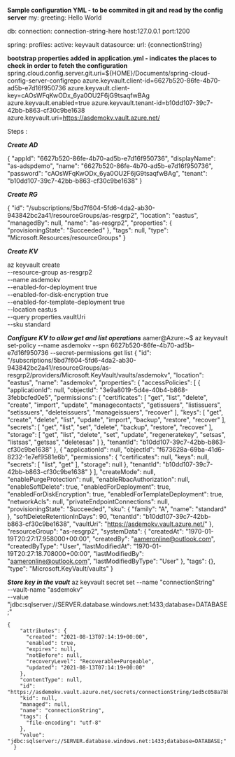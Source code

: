 **Sample configuration YML - to be commited in git and read by the config server**
my:
 greeting: Hello World

db:
 connection: connection-string-here
 host:127.0.0.1
 port:1200

spring:
 profiles:
  active: keyvault
 datasource:
  url: {connectionString}

**bootstrap properties added in application.yml - indicates the places to check in order to fetch the configuration**
  spring.cloud.config.server.git.uri=${HOME}/Documents/spring-cloud-config-server-configrepo
  azure.keyvault.client-id=6627b520-86fe-4b70-ad5b-e7d16f950736
  azure.keyvault.client-key=cAOsWFqKwODx_6ya0OU2F6jG9tsaqfwBAg
  azure.keyvault.enabled=true
  azure.keyvault.tenant-id=b10dd107-39c7-42bb-b863-cf30c9be1638
  azure.keyvault.uri=https://asdemokv.vault.azure.net/


Steps : 

**_Create AD_**

  {
    "appId": "6627b520-86fe-4b70-ad5b-e7d16f950736",
    "displayName": "as-adspdemo",
    "name": "6627b520-86fe-4b70-ad5b-e7d16f950736",
    "password": "cAOsWFqKwODx_6ya0OU2F6jG9tsaqfwBAg",
    "tenant": "b10dd107-39c7-42bb-b863-cf30c9be1638"
  }


**_Create RG_**

  {
  "id": "/subscriptions/5bd7f604-5fd6-4da2-ab30-943842bc2a41/resourceGroups/as-resgrp2",
  "location": "eastus",
  "managedBy": null,
  "name": "as-resgrp2",
  "properties": {
    "provisioningState": "Succeeded"
  },
  "tags": null,
  "type": "Microsoft.Resources/resourceGroups"
}  


**_Create KV_**

az keyvault create \
    --resource-group as-resgrp2 \
    --name asdemokv \
    --enabled-for-deployment true \
    --enabled-for-disk-encryption true \
    --enabled-for-template-deployment true \
    --location eastus \
    --query properties.vaultUri \
    --sku standard

**_Configure KV to allow get and list operations_**
aamer@Azure:~$ az keyvault set-policy --name asdemokv --spn 6627b520-86fe-4b70-ad5b-e7d16f950736 --secret-permissions get list
    {
      "id": "/subscriptions/5bd7f604-5fd6-4da2-ab30-943842bc2a41/resourceGroups/as-resgrp2/providers/Microsoft.KeyVault/vaults/asdemokv",
      "location": "eastus",
      "name": "asdemokv",
      "properties": {
        "accessPolicies": [
          {
            "applicationId": null,
            "objectId": "3e9a8019-5d4e-40b4-b868-3febbcfed0e5",
            "permissions": {
              "certificates": [
                "get",
                "list",
                "delete",
                "create",
                "import",
                "update",
                "managecontacts",
                "getissuers",
                "listissuers",
                "setissuers",
                "deleteissuers",
                "manageissuers",
                "recover"
              ],
              "keys": [
                "get",
                "create",
                "delete",
                "list",
                "update",
                "import",
                "backup",
                "restore",
                "recover"
              ],
              "secrets": [
                "get",
                "list",
                "set",
                "delete",
                "backup",
                "restore",
                "recover"
              ],
              "storage": [
                "get",
                "list",
                "delete",
                "set",
                "update",
                "regeneratekey",
                "setsas",
                "listsas",
                "getsas",
                "deletesas"
              ]
            },
            "tenantId": "b10dd107-39c7-42bb-b863-cf30c9be1638"
          },
          {
            "applicationId": null,
            "objectId": "f673628a-69ba-41d6-8232-1e7ef9581e6b",
            "permissions": {
              "certificates": null,
              "keys": null,
              "secrets": [
                "list",
                "get"
              ],
              "storage": null
            },
            "tenantId": "b10dd107-39c7-42bb-b863-cf30c9be1638"
          }
        ],
        "createMode": null,
        "enablePurgeProtection": null,
        "enableRbacAuthorization": null,
        "enableSoftDelete": true,
        "enabledForDeployment": true,
        "enabledForDiskEncryption": true,
        "enabledForTemplateDeployment": true,
        "networkAcls": null,
        "privateEndpointConnections": null,
        "provisioningState": "Succeeded",
        "sku": {
          "family": "A",
          "name": "standard"
        },
        "softDeleteRetentionInDays": 90,
        "tenantId": "b10dd107-39c7-42bb-b863-cf30c9be1638",
        "vaultUri": "https://asdemokv.vault.azure.net/"
      },
      "resourceGroup": "as-resgrp2",
      "systemData": {
        "createdAt": "1970-01-19T20:27:17.958000+00:00",
        "createdBy": "aameronline@outlook.com",
        "createdByType": "User",
        "lastModifiedAt": "1970-01-19T20:27:18.708000+00:00",
        "lastModifiedBy": "aameronline@outlook.com",
        "lastModifiedByType": "User"
      },
      "tags": {},
      "type": "Microsoft.KeyVault/vaults"
    }  


**_Store key in the vault_**
    az keyvault secret set --name "connectionString" \
      --vault-name "asdemokv" \
      --value "jdbc:sqlserver://SERVER.database.windows.net:1433;database=DATABASE;"

    {
        "attributes": {
          "created": "2021-08-13T07:14:19+00:00",
          "enabled": true,
          "expires": null,
          "notBefore": null,
          "recoveryLevel": "Recoverable+Purgeable",
          "updated": "2021-08-13T07:14:19+00:00"
        },
        "contentType": null,
        "id": "https://asdemokv.vault.azure.net/secrets/connectionString/1ed5c058a7bb4ad7bb7c94fedfb6d390",
        "kid": null,
        "managed": null,
        "name": "connectionString",
        "tags": {
          "file-encoding": "utf-8"
        },
        "value": "jdbc:sqlserver://SERVER.database.windows.net:1433;database=DATABASE;"
      }  